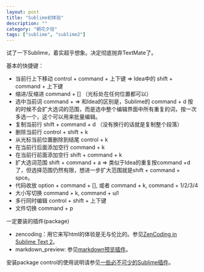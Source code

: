 ```yaml
---
layout: post
title: "Sublime初体验"
description: ""
category: "朝花夕拾"
tags: ["sublime", "sublime2"]
---
```


试了一下Sublime，着实超乎想象。决定彻底抛弃TextMate了。

基本的快捷键：

*   当前行上下移动 control + command + 上下键 => Idea中的 shift + command + 上下键
*   缩进/反缩进 command + [] （光标处在任何位置都可以）
*   选中当前词 command +  => 和Idea的区别是，Sublime的 command + d 按的时候不会扩大选词的范围，而是选中整个编辑界面中所有重复的词，按一次多选一个，这个可以用来批量编辑。
*   复制当前行 shift + command + d （没有换行的话就是复制整个段落）
*   删除当前行 control + shift + k 
*   从光标当前位置删除到结尾 control + k
*   在当前行后面添加空行 command + k	
*   在当前行前面添加空行 shift + command + k
*   扩大选词范围 shift + command + a => 类似于Idea的重复按command +d了，但选择范围仍然有限，想进一步扩大范围就是shift + command + spce。
*   代码收放 option + command + [], 或者	command + k, command + 1/2/3/4
*   大小写切换 command + k, command + u/l
*   多行同时编辑 control + shift + 上下键
*   文件切换 command + p

一定要装的插件(package)

*  zencoding：用它来写html的体验是无与伦比的。参见[ZenCoding in Sublime Text 2](http://lucifr.com/139231/zencoding-in-sublime-text-2/)。
*  markdown_preview: 参见[markdown预览插件](http://lucifr.com/2012/02/20/sublime-text-2-markdown-%E9%A2%84%E8%A7%88%E6%8F%92%E4%BB%B6/")。

安装package control的使用说明请参见[一些必不可少的Sublime插件](http://www.qianduan.net/essential-to-sublime-the-text-2-plugins.html")。